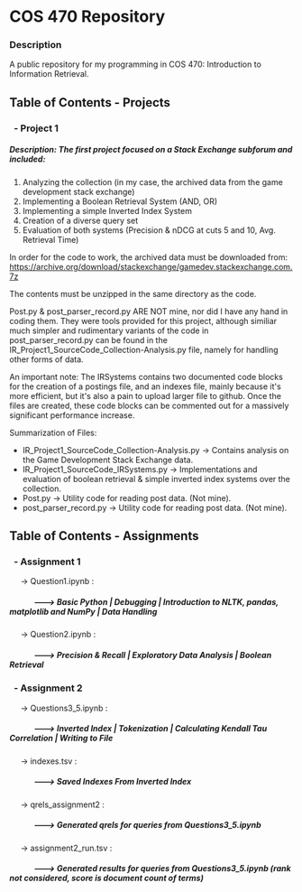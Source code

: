 # COS 470   Repository

### Description
A public repository for my programming in COS 470: Introduction to Information Retrieval.

## Table of Contents - Projects
### &nbsp;&nbsp;- Project 1
##### Description: The first project focused on a Stack Exchange subforum and included:
1) Analyzing the collection (in my case, the archived data from the game development stack exchange)
2) Implementing a Boolean Retrieval System (AND, OR)
3) Implementing a simple Inverted Index System
4) Creation of a diverse query set
5) Evaluation of both systems (Precision & nDCG at cuts 5 and 10, Avg. Retrieval Time)

In order for the code to work, the archived data must be downloaded from: https://archive.org/download/stackexchange/gamedev.stackexchange.com.7z

The contents must be unzipped in the same directory as the code.

Post.py & post_parser_record.py ARE NOT mine, nor did I have any hand in coding them. They were tools provided for this project, although similiar much simpler and rudimentary variants of the code in post_parser_record.py can be found in the IR_Project1_SourceCode_Collection-Analysis.py file, namely for handling other forms of data.

An important note: The IRSystems contains two documented code blocks for the creation of a postings file, and an indexes file, mainly because it's more efficient, but it's also a pain to upload larger file to github. Once the files are created, these code blocks can be commented out for a massively significant performance increase.

Summarization of Files:
- IR_Project1_SourceCode_Collection-Analysis.py -> Contains analysis on the Game Development Stack Exchange data.
- IR_Project1_SourceCode_IRSystems.py ->  Implementations and evaluation of boolean retrieval & simple inverted index systems over the collection.
- Post.py -> Utility code for reading post data.  (Not mine).
- post_parser_record.py -> Utility code for reading post data. (Not mine).

## Table of Contents - Assignments
### &nbsp;&nbsp;- Assignment 1
&nbsp;&nbsp;&nbsp;&nbsp; -> Question1.ipynb : 

##### &nbsp;&nbsp;&nbsp;&nbsp;&nbsp;&nbsp;&nbsp;&nbsp;&nbsp;&nbsp;&nbsp;&nbsp; ---> Basic Python **|** Debugging **|** Introduction to NLTK, pandas, matplotlib and NumPy **|** Data Handling

&nbsp;&nbsp;&nbsp;&nbsp; -> Question2.ipynb : 
##### &nbsp;&nbsp;&nbsp;&nbsp;&nbsp;&nbsp;&nbsp;&nbsp;&nbsp;&nbsp;&nbsp;&nbsp; ---> Precision & Recall **|** Exploratory Data Analysis **|** Boolean Retrieval

### &nbsp;&nbsp;- Assignment 2
&nbsp;&nbsp;&nbsp;&nbsp; -> Questions3_5.ipynb : 
##### &nbsp;&nbsp;&nbsp;&nbsp;&nbsp;&nbsp;&nbsp;&nbsp;&nbsp;&nbsp;&nbsp;&nbsp; ---> Inverted Index **|** Tokenization **|** Calculating Kendall Tau Correlation **|** Writing to File

&nbsp;&nbsp;&nbsp;&nbsp; -> indexes.tsv : 
##### &nbsp;&nbsp;&nbsp;&nbsp;&nbsp;&nbsp;&nbsp;&nbsp;&nbsp;&nbsp;&nbsp;&nbsp; ---> Saved Indexes From Inverted Index

&nbsp;&nbsp;&nbsp;&nbsp; -> qrels_assignment2 : 
##### &nbsp;&nbsp;&nbsp;&nbsp;&nbsp;&nbsp;&nbsp;&nbsp;&nbsp;&nbsp;&nbsp;&nbsp; ---> Generated qrels for queries from Questions3_5.ipynb 

&nbsp;&nbsp;&nbsp;&nbsp; -> assignment2_run.tsv : 
##### &nbsp;&nbsp;&nbsp;&nbsp;&nbsp;&nbsp;&nbsp;&nbsp;&nbsp;&nbsp;&nbsp;&nbsp; ---> Generated results for queries from Questions3_5.ipynb (rank not considered, score is document count of terms)
